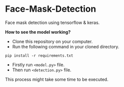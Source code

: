 # Face-Mask-Detection
Face mask detection using tensorflow & keras.

**How to see the model working?**

- Clone this repository on your computer.
- Run the following command in your cloned directory.


```pip install -r requirements.txt```


- Firstly run `<model.py>` file.
- Then run `<detection.py>` file.


This process might take some time to be executed.
